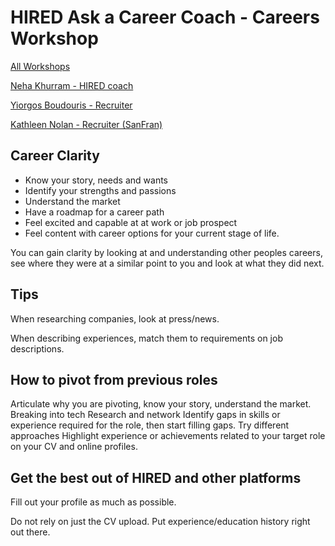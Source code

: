 # HIRED Ask a Career Coach - Careers Workshop

[All Workshops](README.md)

[Neha Khurram - HIRED coach](https://www.linkedin.com/in/neha-khurram/)

[Yiorgos Boudouris - Recruiter](https://www.linkedin.com/in/yiorgosboudouris/)

[Kathleen Nolan - Recruiter (SanFran)](https://www.linkedin.com/in/kathleenmanagesit/)

## Career Clarity

- Know your story, needs and wants
- Identify your strengths and passions
- Understand the market
- Have a roadmap for a career path
- Feel excited and capable at at work or job prospect
- Feel content with career options for your current stage of life.

You can gain clarity by looking at and understanding other peoples careers, see where they were at a similar point to you and look at what they did next.

## Tips

When researching companies, look at press/news.

When describing experiences, match them to requirements on job descriptions.

## How to pivot from previous roles

Articulate why you are pivoting, know your story, understand the market.
Breaking into tech
Research and network
Identify gaps in skills or experience required for the role, then start filling gaps.
Try different approaches
Highlight experience or achievements related to your target role on your CV and online profiles.

## Get the best out of HIRED and other platforms

Fill out your profile as much as possible.

Do not rely on just the CV upload. Put experience/education history right out there.
